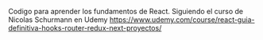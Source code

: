 Codigo para aprender los fundamentos de React. 
Siguiendo el curso de Nicolas Schurmann en Udemy 
https://www.udemy.com/course/react-guia-definitiva-hooks-router-redux-next-proyectos/